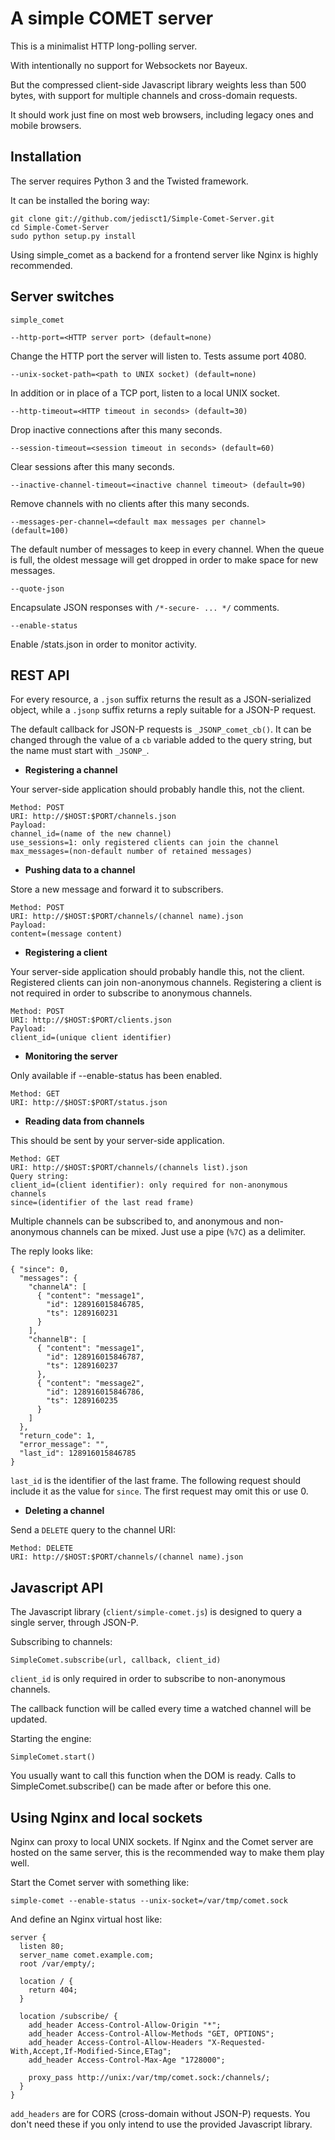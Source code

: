 A simple COMET server
=====================

This is a minimalist HTTP long-polling server.

With intentionally no support for Websockets nor Bayeux.

But the compressed client-side Javascript library weights less than 500 bytes,
with support for multiple channels and cross-domain requests.

It should work just fine on most web browsers, including legacy ones and
mobile browsers.


Installation
------------

The server requires Python 3 and the Twisted framework.

It can be installed the boring way:

    git clone git://github.com/jedisct1/Simple-Comet-Server.git
    cd Simple-Comet-Server
    sudo python setup.py install    
    
Using simple_comet as a backend for a frontend server like Nginx is
highly recommended.
    

Server switches
---------------

`simple_comet`
    
    --http-port=<HTTP server port> (default=none)

Change the HTTP port the server will listen to. Tests assume port 4080.

    --unix-socket-path=<path to UNIX socket) (default=none)
    
In addition or in place of a TCP port, listen to a local UNIX socket.    

    --http-timeout=<HTTP timeout in seconds> (default=30)

Drop inactive connections after this many seconds.

    --session-timeout=<session timeout in seconds> (default=60)

Clear sessions after this many seconds.

    --inactive-channel-timeout=<inactive channel timeout> (default=90)

Remove channels with no clients after this many seconds.

    --messages-per-channel=<default max messages per channel> (default=100)
    
The default number of messages to keep in every channel. When the
queue is full, the oldest message will get dropped in order to make
space for new messages.
    
    --quote-json

Encapsulate JSON responses with `/*-secure- ... */` comments.

    --enable-status

Enable /stats.json in order to monitor activity.


REST API
--------

For every resource, a `.json` suffix returns the result as a
JSON-serialized object, while a `.jsonp` suffix returns a reply
suitable for a JSON-P request.

The default callback for JSON-P requests is `_JSONP_comet_cb()`.
It can be changed through the value of a `cb` variable added to the
query string, but the name must start with `_JSONP_`.


* **Registering a channel**

Your server-side application should probably handle this, not the
client.

    Method: POST
    URI: http://$HOST:$PORT/channels.json
    Payload:
    channel_id=(name of the new channel)
    use_sessions=1: only registered clients can join the channel
    max_messages=(non-default number of retained messages)
    
  
* **Pushing data to a channel**

Store a new message and forward it to subscribers.

    Method: POST
    URI: http://$HOST:$PORT/channels/(channel name).json
    Payload:
    content=(message content)


* **Registering a client**

Your server-side application should probably handle this, not the
client.
Registered clients can join non-anonymous channels.
Registering a client is not required in order to subscribe to
anonymous channels.

    Method: POST
    URI: http://$HOST:$PORT/clients.json
    Payload:
    client_id=(unique client identifier)


* **Monitoring the server**

Only available if --enable-status has been enabled.

    Method: GET
    URI: http://$HOST:$PORT/status.json


* **Reading data from channels**

This should be sent by your server-side application.

    Method: GET
    URI: http://$HOST:$PORT/channels/(channels list).json
    Query string:
    client_id=(client identifier): only required for non-anonymous channels
    since=(identifier of the last read frame)
   
Multiple channels can be subscribed to, and anonymous and non-anonymous
channels can be mixed. Just use a pipe (`%7C`) as a delimiter.

The reply looks like:

    { "since": 0,
      "messages": {
        "channelA": [
          { "content": "message1",
            "id": 128916015846785,
            "ts": 1289160231
          }
        ],
        "channelB": [
          { "content": "message1",
            "id": 128916015846787,
            "ts": 1289160237
          },
          { "content": "message2",
            "id": 128916015846786,
            "ts": 1289160235
          }
        ]        
      },
      "return_code": 1,
      "error_message": "",
      "last_id": 128916015846785
    }

`last_id` is the identifier of the last frame. The following request
should include it as the value for `since`.
The first request may omit this or use 0.

* **Deleting a channel**

Send a `DELETE` query to the channel URI:

    Method: DELETE
    URI: http://$HOST:$PORT/channels/(channel name).json


Javascript API
--------------

The Javascript library (`client/simple-comet.js`) is designed to query a single server, through JSON-P.

Subscribing to channels:

    SimpleComet.subscribe(url, callback, client_id)
    
`client_id` is only required in order to subscribe to non-anonymous
channels.

The callback function will be called every time a watched channel will
be updated.

Starting the engine:

    SimpleComet.start()
    
You usually want to call this function when the DOM is ready.
Calls to SimpleComet.subscribe() can be made after or before this one.


Using Nginx and local sockets
-----------------------------

Nginx can proxy to local UNIX sockets. If Nginx and the Comet server
are hosted on the same server, this is the recommended way to make
them play well.

Start the Comet server with something like:

    simple-comet --enable-status --unix-socket=/var/tmp/comet.sock
    
And define an Nginx virtual host like:

    server {
      listen 80;
      server_name comet.example.com;
      root /var/empty/;

      location / {
        return 404;
      }
      
      location /subscribe/ {
        add_header Access-Control-Allow-Origin "*";
        add_header Access-Control-Allow-Methods "GET, OPTIONS";
        add_header Access-Control-Allow-Headers "X-Requested-With,Accept,If-Modified-Since,ETag";
        add_header Access-Control-Max-Age "1728000";
        
        proxy_pass http://unix:/var/tmp/comet.sock:/channels/;
      }
    }
    
`add_headers` are for CORS (cross-domain without JSON-P) requests.
You don't need these if you only intend to use the provided Javascript library.

